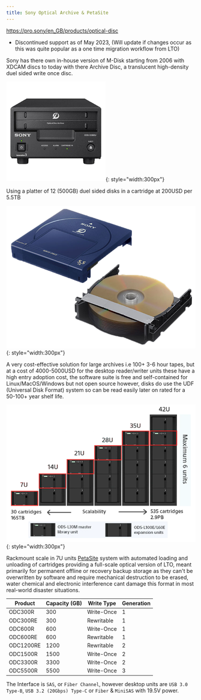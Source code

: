 ```yaml
---
title: Sony Optical Archive & PetaSite
---
```

    
https://pro.sony/en_GB/products/optical-disc

* Discontinued support as of May 2023, (Will update if changes occur as this was quite popular as a one time migration workflow from LTO)

Sony has there own in-house version of M-Disk starting from 2006 with XDCAM discs to today with there Archive Disc, a translucent high-density duel sided write once disc.

![](assets/images/archival-hardware/sony-ods-d380u_front.png){: style="width:300px"}

Using a platter of 12 (500GB) duel sided disks in a cartridge at 200USD per 5.5TB 

![](assets/images/archival-hardware/Sony-ODC-Optical-Disc-Cartrige-Open.png){: style="width:300px"}

A very cost-effective solution for large archives i.e 100+ 3-6 hour tapes, but at a cost of 4000-5000USD for the desktop reader/writer units these have a high entry adoption cost, the software suite is free and self-contained for Linux/MacOS/Windows but not open source however, disks do use the UDF (Universal Disk Format) system so can be read easily later on rated for a 50-100+ year shelf life.

![](assets/images/archival-hardware/ODA_Petasite_Library_Components.png){: style="width:300px"}

Rackmount scale in 7U units [PetaSite](https://pro.sony/en_GB/products/optical-disc/petasite-solutions) system with automated loading and unloading of cartridges providing a full-scale optical version of LTO, meant primarily for permanent offline or recovery backup storage as they can't be overwritten by software and require mechanical destruction to be erased, water chemical and electronic interference cant damage this format in most real-world disaster situations.

| Product	| Capacity (GB)	| Write Type | Generation |
|-----------|---------------|------------|------------|
| ODC300R	| 300	        | Write-Once | 1          |
| ODC300RE	| 300	        | Rewritable | 1          |
| ODC600R	| 600	        | Write-Once | 1          |
| ODC600RE	| 600	        | Rewritable | 1          |
| ODC1200RE	| 1200	        | Rewritable | 2          |
| ODC1500R	| 1500          | Write-Once | 2          |
| ODC3300R	| 3300	        | Write-Once | 2          |
| ODC5500R	| 5500	        | Write-Once | 3          |

The Interface is `SAS`, or `Fiber Channel`, however desktop units are `USB 3.0 Type-B`, `USB 3.2 (20Gbps) Type-C` or `Fiber` & `MiniSAS` with 19.5V power.
